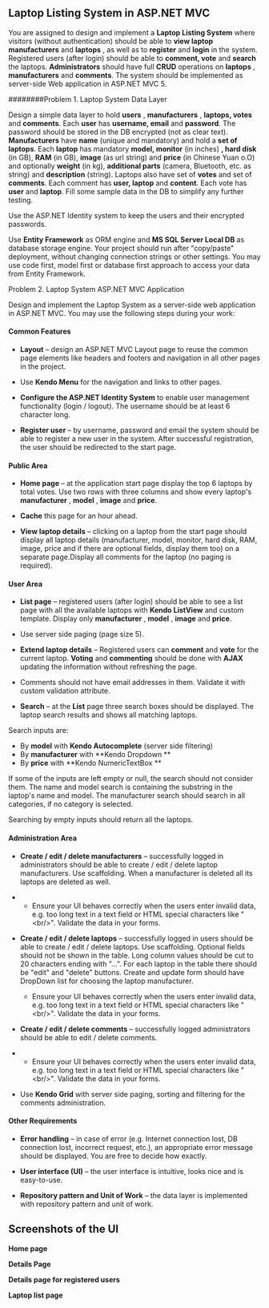

## Laptop Listing System in ASP.NET MVC

You are assigned to design and implement a **Laptop Listing System** where visitors (without authentication) should be able to **view laptop manufacturers** and **laptops** , as well as to **register** and **login** in the system. Registered users (after login) should be able to **comment, vote** and **search** the laptops. **Administrators** should have full **CRUD** operations on **laptops** , **manufacturers** and **comments**. The system should be implemented as server-side Web application in ASP.NET MVC 5.

########Problem 1. Laptop System Data Layer

Design a simple data layer to hold **users** , **manufacturers** , **laptops, votes** and **comments**. Each **user** has **username, email** and **password**. The password should be stored in the DB encrypted (not as clear text). **Manufacturers** have **name** (unique and mandatory) and hold a **set of laptops**. Each **laptop** has mandatory **model, monitor** (in inches) **, hard disk** (in GB), **RAM** (in GB), **image** (as url string) and **price** (in Chinese Yuan o.O) and optionally **weight** (in kg), **additional parts** (camera, Bluetooth, etc. as string) and **description** (string). Laptops also have set of **votes** and set of **comments**. Each comment has **user, laptop** and **content**. Each vote has **user** and **laptop**. Fill some sample data in the DB to simplify any further testing.

Use the ASP.NET Identity system to keep the users and their encrypted passwords.

Use **Entity Framework** as ORM engine and **MS SQL Server Local DB** as database storage engine. Your project should run after &quot;copy/paste&quot; deployment, without changing connection strings or other settings. You may use code first, model first or database first approach to access your data from Entity Framework.

Problem 2. Laptop System ASP.NET MVC Application

Design and implement the Laptop System as a server-side web application in ASP.NET MVC. You may use the following steps during your work:

#### Common Features

- **Layout** – design an ASP.NET MVC Layout page to reuse the common page elements like headers and footers and navigation in all other pages in the project.

- Use **Kendo Menu** for the navigation and links to other pages.

- **Configure the ASP.NET Identity System** to enable user management functionality (login / logout). The username should be at least 6 character long.

- **Register user** – by username, password and email the system should be able to register a new user in the system. After successful registration, the user should be redirected to the start page.

#### Public Area

- **Home page** – at the application start page display the top 6 laptops by total votes. Use two rows with three columns and show every laptop&#39;s **manufacturer** , **model** , **image** and **price**.

- **Cache** this page for an hour ahead.

- **View laptop details** – clicking on a laptop from the start page should display all laptop details (manufacturer, model, monitor, hard disk, RAM, image, price and if there are optional fields, display them too) on a separate page.Display all comments for the laptop (no paging is required).

#### User Area

- **List page** – registered users (after login) should be able to see a list page with all the available laptops with **Kendo ListView** and custom template. Display only **manufacturer** , **model** , **image** and **price**.

- Use server side paging (page size 5).

- **Extend laptop details** – Registered users can **comment** and **vote** for the current laptop. **Voting** and **commenting** should be done with **AJAX** updating the information without refreshing the page.

- Comments should not have email addresses in them. Validate it with custom validation attribute.

- **Search** – at the **List** page three search boxes should be displayed. The laptop search results and shows all matching laptops.

Search inputs are:

- By **model** with **Kendo Autocomplete** (server side filtering) 
- By **manufacturer** with **Kendo Dropdown **
- By **price** with **Kendo NumericTextBox **

If some of the inputs are left empty or null, the search should not consider them. The name and model search is containing the substring in the laptop&#39;s name and model. The manufacturer search should search in all categories, if no category is selected.

Searching by empty inputs should return all the laptops.

#### Administration Area

- **Create / edit / delete manufacturers** – successfully logged in administrators should be able to create / edit / delete laptop manufacturers. Use scaffolding. When a manufacturer is deleted all its laptops are deleted as well.

-
  - Ensure your UI behaves correctly when the users enter invalid data, e.g. too long text in a text field or HTML special characters like &quot;&lt;br/&gt;&quot;. Validate the data in your forms.

- **Create / edit / delete laptops** – successfully logged in users should be able to create / edit / delete laptops. Use scaffolding. Optional fields should not be shown in the table. Long column values should be cut to 20 characters ending with &quot;…&quot;. For each laptop in the table there should be &quot;edit&quot; and &quot;delete&quot; buttons. Create and update form should have DropDown list for choosing the laptop manufacturer.


  - Ensure your UI behaves correctly when the users enter invalid data, e.g. too long text in a text field or HTML special characters like &quot;&lt;br/&gt;&quot;. Validate the data in your forms.

- **Create / edit / delete comments** – successfully logged administrators should be able to edit / delete comments.

-
  - Ensure your UI behaves correctly when the users enter invalid data, e.g. too long text in a text field or HTML special characters like &quot;&lt;br/&gt;&quot;. Validate the data in your forms.

- Use **Kendo Grid** with server side paging, sorting and filtering for the comments administration.

#### Other Requirements

- **Error handling** – in case of error (e.g. Internet connection lost, DB connection lost, incorrect request, etc.), an appropriate error message should be displayed. You are free to decide how exactly.

- **User interface (UI)** – the user interface is intuitive, looks nice and is easy-to-use.

- **Repository pattern and Unit of Work** – the data layer is implemented with repository pattern and unit of work.







## Screenshots of the UI

**Home page**


**Details Page**



**Details page for registered users**


**Laptop list page**

 

